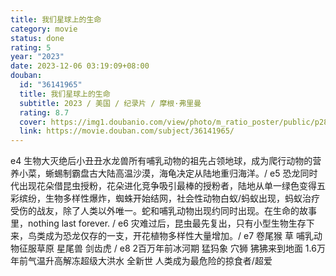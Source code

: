 ```yaml
---
title: 我们星球上的生命
category: movie
status: done
rating: 5
year: "2023"
date: 2023-12-06 03:19:09+08:00
douban:
  id: "36141965"
  title: 我们星球上的生命
  subtitle: 2023 / 美国 / 纪录片 / 摩根·弗里曼
  rating: 8.7
  cover: https://img1.doubanio.com/view/photo/m_ratio_poster/public/p2898619299.jpg
  link: https://movie.douban.com/subject/36141965/
---
```


e4 生物大灭绝后小丑丑水龙兽所有哺乳动物的祖先占领地球，成为爬行动物的营养小菜，蜥蜴制霸盘古大陆高温沙漠，海龟决定从陆地重归海洋。/ e5 恐龙同时代出现花朵借昆虫授粉，花朵进化竞争吸引最棒的授粉者，陆地从单一绿色变得五彩缤纷，生物多样性爆炸，蜘蛛开始结网，社会性动物白蚁/蚂蚁出现，蚂蚁治疗受伤的战友，除了人类以外唯一。蛇和哺乳动物出现约同时出现。在生命的故事里，nothing last forever. / e6 灾难过后，昆虫最先复出，只有小型生物生存下来，鸟类成为恐龙仅存的一支，开花植物多样性大量增加。/ e7 卷尾猴 草 哺乳动物征服草原 星尾兽 剑齿虎 / e8 2百万年前冰河期 猛犸象 穴狮 狒狒来到地面 1.6万年前气温升高解冻超级大洪水 全新世 人类成为最危险的掠食者/超爱
